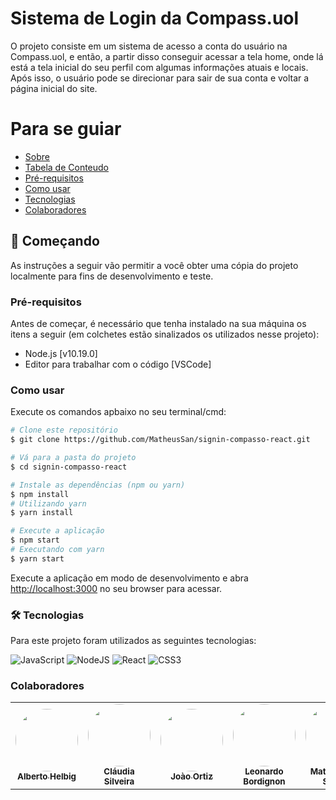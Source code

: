   # Sistema de Login da Compass.uol

O projeto consiste em um sistema de acesso a conta do usuário na Compass.uol, e então, a partir disso conseguir acessar a tela home, onde lá está a tela inicial do seu perfil com algumas informações atuais e locais. Após isso, o usuário pode se direcionar para sair de sua conta e voltar a página inicial do site.

Para se guiar
=================
<!--ts-->
   * [Sobre](#Sobre)
   * [Tabela de Conteudo](#tabela-de-conteudo)
   * [Pré-requisitos](#pre-requisitos)
   * [Como usar](#como-usar)
   * [Tecnologias](#tecnologias)
   * [Colaboradores](#colaboradores)
<!--te-->

## 🚀 Começando
                                                            
As instruções a seguir vão permitir a você obter uma cópia do projeto localmente para fins de desenvolvimento e teste.

### Pré-requisitos

Antes de começar, é necessário que tenha instalado na sua máquina os itens a seguir (em colchetes estão sinalizados os utilizados nesse projeto):
* Node.js [v10.19.0] 
* Editor para trabalhar com o código [VSCode]

### Como usar 
Execute os comandos apbaixo no seu terminal/cmd:
```bash
# Clone este repositório
$ git clone https://github.com/MatheusSan/signin-compasso-react.git     
```
```bash
# Vá para a pasta do projeto
$ cd signin-compasso-react 
```
```bash
# Instale as dependências (npm ou yarn)
$ npm install
# Utilizando yarn
$ yarn install
```
```bash
# Execute a aplicação
$ npm start
# Executando com yarn
$ yarn start
```
Execute a aplicação em modo de desenvolvimento e abra [http://localhost:3000](http://localhost:3000) no seu browser para acessar.

### 🛠 Tecnologias

Para este projeto foram utilizados as seguintes tecnologias:

![JavaScript](https://img.shields.io/badge/javascript-%23323330.svg?style=for-the-badge&logo=javascript&logoColor=%23F7DF1E)
![NodeJS](https://img.shields.io/badge/node.js-6DA55F?style=for-the-badge&logo=node.js&logoColor=white)
![React](https://img.shields.io/badge/react-%2320232a.svg?style=for-the-badge&logo=react&logoColor=%2361DAFB)
![CSS3](https://img.shields.io/badge/css3-%231572B6.svg?style=for-the-badge&logo=css3&logoColor=white)

### Colaboradores

<table>
  <tr>
    <td align="center"><a href="https://github.com/Albaax"><img style="border-radius: 50%;" src="https://avatars.githubusercontent.com/u/48692489?v=4" width="100px;" alt=""/><br /><sub><b>Alberto Helbig</b></sub></a><br /><a href="https://github.com/Albaax" title="Albaax"></a></td>
    <td align="center"><a href="https://github.com/Claudia588"><img style="border-radius: 50%;" src="https://avatars.githubusercontent.com/u/83615093?v=4" width="100px;" alt=""/><br /><sub><b>Cláudia Silveira</b></sub></a><br /><a href="https://github.com/Claudia588" title="Claudia588"></a></td>
    <td align="center"><a href="https://github.com/joaopedroortiz"><img style="border-radius: 50%;" src="https://avatars.githubusercontent.com/u/74512645?v=4" width="100px;" alt=""/><br /><sub><b>Joào Ortiz</b></sub></a><br /><a href="https://github.com/joaopedroortiz" title="joaopedroortiz"></a></td>
    <td align="center"><a href="https://github.com/lfbordignon"><img style="border-radius: 50%;" src="https://avatars.githubusercontent.com/u/70411437?v=4" width="100px;" alt=""/><br /><sub><b>Leonardo Bordignon</b></sub></a><br /><a href="https://github.com/lfbordignon" title="lfbordignon"></a></td>
    <td align="center"><a href="https://github.com/MatheusSan"><img style="border-radius: 50%;" src="https://avatars.githubusercontent.com/u/45019852?v=4" width="100px;" alt=""/><br /><sub><b>Matheus dos Santos</b></sub></a><br /><a href="https://github.com/MatheusSan" title="MatheusSan">                                                                                                                                                 </a></td>
  </tr>
</table>
